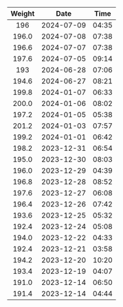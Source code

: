 | Weight | Date   | Time  | 
| :---:  | :----: | :---: | 
| 196 |  2024-07-09 |  04:35 | 
| 196.0 |  2024-07-08 |  07:38 | 
| 196.6 |  2024-07-07 |  07:38 | 
| 197.6 |  2024-07-05 |  09:14 | 
| 193 |  2024-06-28 |  07:06 | 
| 194.6 |  2024-06-27 |  08:21 | 
| 199.8 |  2024-01-07 |  06:33 | 
| 200.0 |  2024-01-06 |  08:02 | 
| 197.2 |  2024-01-05 |  05:38 | 
| 201.2 |  2024-01-03 |  07:57 | 
| 199.2 |  2024-01-01 |  06:42 | 
| 198.2 |  2023-12-31 |  06:54 | 
| 195.0 |  2023-12-30 |  08:03 | 
| 196.0 |  2023-12-29 |  04:39 | 
| 196.8 |  2023-12-28 |  08:52 | 
| 197.6 |  2023-12-27 |  06:08 | 
| 196.4 |  2023-12-26 |  07:42 | 
| 193.6 |  2023-12-25 |  05:32 | 
| 192.4 |  2023-12-24 |  05:08 | 
| 194.0 |  2023-12-22 |  04:33 | 
| 192.4 |  2023-12-21 |  03:58 | 
| 194.2 |  2023-12-20 |  10:20 | 
| 193.4 |  2023-12-19 |  04:07 | 
| 191.0 |  2023-12-14 |  06:50 | 
| 191.4 |  2023-12-14 |  04:44 | 
